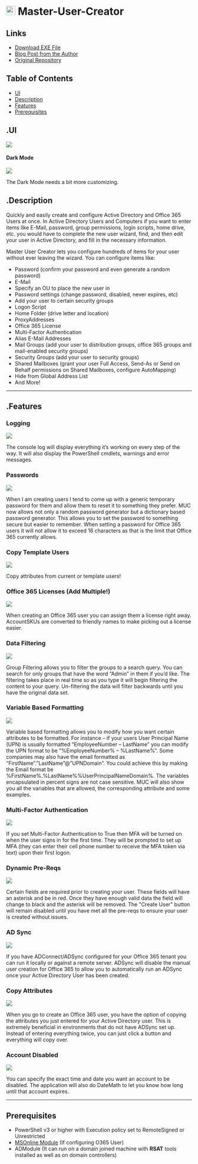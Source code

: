 # <img src="https://raw.githubusercontent.com/jhochwald/Master-User-Creator/master/Icon/Main_Icon.ico" width="25"> Master-User-Creator

## Links

- [Download EXE File](https://github.com/jhochwald/AD-O365-Master-User-Creator/blob/master/bin/x64/Master%20User%20Creator.exe?raw=true)
- [Blog Post from the Author](http://thelazyadministrator.com/2018/07/10/tool-create-and-configure-active-directory-and-office-365-users-at-once/)
- [Original Repository](https://github.com/bwya77/Master-User-Creator)

## Table of Contents

- [UI](https://github.com/jhochwald/Master-User-Creator/blob/master/README.md#UI)
- [Description](https://github.com/jhochwald/Master-User-Creator/blob/master/README.md#description)
- [Features](https://github.com/jhochwald/Master-User-Creator/blob/master/README.md#features)
- [Prerequisites](https://github.com/jhochwald/Master-User-Creator/blob/master/README.md#prerequisites)

## .UI

<img src="images/ezgif.com-crop-1.gif">

#### Dark Mode

<img src="images/DarkUI.png">

The Dark Mode needs a bit more customizing.

## .Description

Quickly and easily create and configure Active Directory and Office 365 Users at once. In Active Directory Users and Computers if you want to enter items like E-Mail, password, group permissions, login scripts, home drive, etc. you would have to complete the new user wizard, find, and then edit your user in Active Directory, and fill in the necessary information.

Master User Creator lets you configure hundreds of items for your user without ever leaving the wizard. You can configure items like:

- Password (confirm your password and even generate a random password)
- E-Mail
- Specify an OU to place the new user in
- Password settings (change password, disabled, never expires, etc)
- Add your user to certain security groups
- Logon Script
- Home Folder (drive letter and location)
- ProxyAddresses
- Office 365 License
- Multi-Factor Authentication
- Alias E-Mail Addresses
- Mail Groups (add your user to distribution groups, office 365 groups and mail-enabled security groups)
- Security Groups (add your user to security groups)
- Shared Mailboxes (grant your user Full Access, Send-As or Send on Behalf permissions on Shared Mailboxes, configure AutoMapping)
- Hide from Global Address List
- And More!

___

## .Features

### Logging

<img src="images/ezgif.com-video-to-gif-2.gif">

The console log will display everything it’s working on every step of the way. It will also display the PowerShell cmdlets, warnings and error messages.

### Passwords

<img src="images/ezgif.com-video-to-gif-4.gif">

When I am creating users I tend to come up with a generic temporary password for them and allow them to reset it to something they prefer. MUC now allows not only a random password generator but a dictionary based password generator. This allows you to set the password to something secure but easier to remember. When setting a password for Office 365 users it will not allow it to exceed 16 characters as that is the limit that Office 365 currently allows.

### Copy Template Users

<img src="images/CopyADUser.png">

Copy attributes from current or template users!

### Office 365 Licenses (Add Multiple!)

<img src="images/ezgif.com-video-to-gif-1.gif">

When creating an Office 365 user you can assign them a license right away. AccountSKUs are converted to friendly names to make picking out a license easier.

### Data Filtering

<img src="images/ezgif.com-video-to-gif.gif">

Group Filtering allows you to filter the groups to a search query. You can search for only groups that have the word “Admin” in them if you’d like. The filtering takes place in real time so as you type it will begin filtering the content to your query. Un-filtering the data will filter backwards until you have the original data set.

### Variable Based Formatting

<img src="images/ezgif.com-video-to-gif-2.gif">

Variable based formatting allows you to modify how you want certain attributes to be formatted. For instance – if your users User Principal Name (UPN) is usually formatted “EmployeeNumber – LastName” you can modify the UPN format to be “%EmployeeNumber% – %LastName%”. Some companies may also have the email formatted as “FirstName”.”LastName”@”UPNDomain”. You could achieve this by making the Email format be %FirstName%.%LastName%%UserPrincipalNameDomain%. The variables encapsulated in percent signs are not case sensitive. MUC will also show you all the variables that are allowed, the corresponding attribute and some examples.

### Multi-Factor Authentication

<img src="images/O365-MFA.png">

If you set Multi-Factor Authentication to True then MFA will be turned on when the user signs in for the first time. They will be prompted to set up MFA (they can enter their cell phone number to receive the MFA token via text) upon their first logon.

### Dynamic Pre-Reqs

<img src="images/ezgif.com-video-to-gif-3.gif">

Certain fields are required prior to creating your user. These fields will have an asterisk and be in red. Once they have enough valid data the field will change to black and the asterisk will be removed. The "Create User" button will remain disabled until you have met all the pre-reqs to ensure your user is created without issues.

### AD Sync

<img src="images/ADSync-1.png">

If you have ADConnect/ADSync configured for your Office 365 tenant you can run it locally or against a remote server. ADSync will disable the manual user creation for Office 365 to allow you to automatically run an ADSync once your Active Directory User has been created.

### Copy Attributes

<img src="images/CopyAttributes.png">

When you go to create an Office 365 user, you have the option of copying the attributes you just entered for your Active Directory user. This is extremely beneficial in environments that do not have ADSync set up. Instead of entering everything twice, you can just click a button and everything will copy over. 

### Account Disabled

<img src="images/Account_disabled.png">

You can specify the exact time and date you want an account to be disabled. The application will also do DateMath to let you know how long until that account expires.
___

## Prerequisites

- PowerShell v3 or higher with Execution policy set to RemoteSigned or Unrestricted
- [MSOnline Module](https://docs.microsoft.com/en-us/powershell/azure/active-directory/install-msonlinev1?view=azureadps-1.0) (If configuring O365 User)
- ADModule (It can run on a domain joined machine with **RSAT** tools installed as well as on domain controllers)
